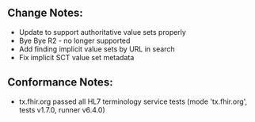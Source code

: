 ## Change Notes:

* Update to support authoritative value sets properly
* Bye Bye R2 - no longer supported
* Add finding implicit value sets by URL in search
* Fix implicit SCT value set metadata

## Conformance Notes:

* tx.fhir.org passed all HL7 terminology service tests (mode 'tx.fhir.org', tests v1.7.0, runner v6.4.0)
